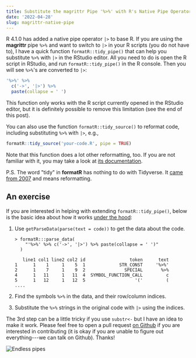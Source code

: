 ```yaml
---
title: Substitute the magrittr Pipe '%>%' with R's Native Pipe Operator '|>'
date: '2022-04-28'
slug: magrittr-native-pipe
---
```


R 4.1.0 has added a native pipe operator `|>` to base R. If you are using the
**magrittr** pipe `%>%` and want to switch to `|>` in your R scripts (you do not
have to), I have a quick function `formatR::tidy_pipe()` that can help you
substitute `%>%` with `|>` in the RStudio editor. All you need to do is open the
R script in RStudio, and run `formatR::tidy_pipe()` in the R console. Then you
will see `%>%`'s are converted to `|>`:

``` r
'%>%' %>%
  c('->', '|>') %>%
  paste(collapse = ' ')
```

<script>
(function() {
  const pre = document.currentScript.previousElementSibling;
  if (pre.tagName === 'PRE') setInterval(function() {
    const el = pre.firstElementChild;
    const f = />%&gt;%</.test(el.innerHTML);
    el.innerHTML = el.innerHTML.replace(f ? />%&gt;%</g : />\|&gt;</g, f ? '>|&gt;<' : '>%&gt;%<');
  }, 2000);
})();
</script>

This function only works with the R script currently opened in the RStudio
editor, but it is definitely possible to remove this limitation (see the end of
this post).

You can also use the function `formatR::tidy_source()` to reformat code,
including substituting `%>%` with `|>`, e.g.,

``` r
formatR::tidy_source('your-code.R', pipe = TRUE)
```

Note that this function does a lot other reformatting, too. If you are not
familiar with it, you may take a look at [its documentation](/formatr/).

P.S. The word "tidy" in **formatR** has nothing to do with Tidyverse. It [came
from 2007](/en/2007/08/tidy-up-your-r-code/) and means reformatting.

## An exercise

If you are interested in helping with extending `formatR::tidy_pipe()`, below is
the basic idea about how it works [under the
hood](https://github.com/yihui/formatR/blob/942bff28/R/tidy.R#L293-L311):

1.  Use `getParseData(parse(text = code))` to get the data about the code.

    ```         
    > formatR:::parse_data(
        "'%>%' %>% c('->', '|>') %>% paste(collapse = ' ')"
      )

       line1 col1 line2 col2 id                 token      text
    1      1    1     1    5  1             STR_CONST     '%>%'
    2      1    7     1    9  2               SPECIAL       %>%
    4      1   11     1   11  4  SYMBOL_FUNCTION_CALL         c
    5      1   12     1   12  5                   '('         (
    ....
    ```

2.  Find the symbols `%>%` in the data, and their row/column indices.

3.  Substitute the `%>%` strings in the original code with `|>` using the
    indices.

The 3rd step can be a little tricky if you use `substr<-` but I have an idea to
make it work. Please feel free to open a pull request [on
Github](https://github.com/yihui/formatR) if you are interested in contributing
(it is okay if you are unable to figure out everything---we can talk on Github).
Thanks!

![Endless pipes](https://slides.yihui.org/gif/repeat-smoke.gif)
